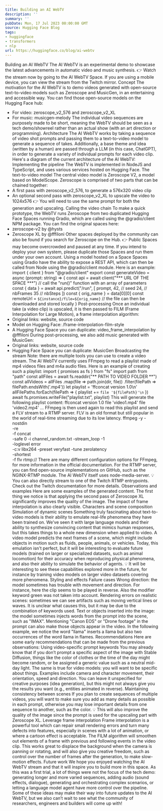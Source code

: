 ```yaml
---
title: Building an AI WebTV
description: ''
summary: ''
pubDate: Mon, 17 Jul 2023 00:00:00 GMT
source: Hugging Face Blog
tags:
- huggingface
- transformers
- nlp
url: https://huggingface.co/blog/ai-webtv
---
```


Building an AI WebTV
The AI WebTV is an experimental demo to showcase the latest advancements in automatic video and music synthesis.
👉 Watch the stream now by going to the AI WebTV Space.
If you are using a mobile device, you can view the stream from the Twitch mirror.
Concept
The motivation for the AI WebTV is to demo videos generated with open-source text-to-video models such as Zeroscope and MusicGen, in an entertaining and accessible way.
You can find those open-source models on the Hugging Face hub:
- For video: zeroscope_v2_576 and zeroscope_v2_XL
- For music: musicgen-melody
The individual video sequences are purposely made to be short, meaning the WebTV should be seen as a tech demo/showreel rather than an actual show (with an art direction or programming).
Architecture
The AI WebTV works by taking a sequence of video shot prompts and passing them to a text-to-video model to generate a sequence of takes.
Additionally, a base theme and idea (written by a human) are passed through a LLM (in this case, ChatGPT), in order to generate a variety of individual prompts for each video clip.
Here's a diagram of the current architecture of the AI WebTV:
Implementing the pipeline
The WebTV is implemented in NodeJS and TypeScript, and uses various services hosted on Hugging Face.
The text-to-video model
The central video model is Zeroscope V2, a model based on ModelScope.
Zeroscope is comprised of two parts that can be chained together:
- A first pass with zeroscope_v2_576, to generate a 576x320 video clip
- An optional second pass with zeroscope_v2_XL to upscale the video to 1024x576
👉 You will need to use the same prompt for both the generation and upscaling.
Calling the video chain
To make a quick prototype, the WebTV runs Zeroscope from two duplicated Hugging Face Spaces running Gradio, which are called using the @gradio/client NPM package. You can find the original spaces here:
- zeroscope-v2 by @hysts
- Zeroscope XL by @fffiloni
Other spaces deployed by the community can also be found if you search for Zeroscope on the Hub.
👉 Public Spaces may become overcrowded and paused at any time. If you intend to deploy your own system, please duplicate those Spaces and run them under your own account.
Using a model hosted on a Space
Spaces using Gradio have the ability to expose a REST API, which can then be called from Node using the @gradio/client module.
Here is an example:
import { client } from "@gradio/client"
export const generateVideo = async (prompt: string) => {
const api = await client("*** URL OF THE SPACE ***")
// call the "run()" function with an array of parameters
const { data } = await api.predict("/run", [
prompt,
42, // seed
24, // nbFrames
35 // nbSteps
])
const { orig_name } = data[0][0]
const remoteUrl = `${instance}/file=${orig_name}`
// the file can then be downloaded and stored locally
}
Post-processing
Once an individual take (a video clip) is upscaled, it is then passed to FILM (Frame Interpolation for Large Motion), a frame interpolation algorithm:
- Original links: website, source code
- Model on Hugging Face: /frame-interpolation-film-style
- A Hugging Face Space you can duplicate: video_frame_interpolation by @fffiloni
During post-processing, we also add music generated with MusicGen:
- Original links: website, source code
- Hugging Face Space you can duplicate: MusicGen
Broadcasting the stream
Note: there are multiple tools you can use to create a video stream. The AI WebTV currently uses FFmpeg to read a playlist made of mp4 videos files and m4a audio files.
Here is an example of creating such a playlist:
import { promises as fs } from "fs"
import path from "path"
const allFiles = await fs.readdir("** PATH TO VIDEO FOLDER **")
const allVideos = allFiles
.map(file => path.join(dir, file))
.filter(filePath => filePath.endsWith('.mp4'))
let playlist = 'ffconcat version 1.0\n'
allFilePaths.forEach(filePath => {
playlist += `file '${filePath}'\n`
})
await fs.promises.writeFile("playlist.txt", playlist)
This will generate the following playlist content:
ffconcat version 1.0
file 'video1.mp4'
file 'video2.mp4'
...
FFmpeg is then used again to read this playlist and send a FLV stream to a RTMP server. FLV is an old format but still popular in the world of real-time streaming due to its low latency.
ffmpeg -y -nostdin \
-re \
-f concat \
-safe 0 -i channel_random.txt -stream_loop -1 \
-loglevel error \
-c:v libx264 -preset veryfast -tune zerolatency \
-shortest \
-f flv rtmp://<SERVER>
There are many different configuration options for FFmpeg, for more information in the official documentation.
For the RTMP server, you can find open-source implementations on GitHub, such as the NGINX-RTMP module.
The AI WebTV itself uses node-media-server.
💡 You can also directly stream to one of the Twitch RTMP entrypoints. Check out the Twitch documentation for more details.
Observations and examples
Here are some examples of the generated content.
The first thing we notice is that applying the second pass of Zeroscope XL significantly improves the quality of the image. The impact of frame interpolation is also clearly visible.
Characters and scene composition
Simulation of dynamic scenes
Something truly fascinating about text-to-video models is their ability to emulate real-life phenomena they have been trained on.
We've seen it with large language models and their ability to synthesize convincing content that mimics human responses, but this takes things to a whole new dimension when applied to video.
A video model predicts the next frames of a scene, which might include objects in motion such as fluids, people, animals, or vehicles. Today, this emulation isn't perfect, but it will be interesting to evaluate future models (trained on larger or specialized datasets, such as animal locomotion) for their accuracy when reproducing physical phenomena, and also their ability to simulate the behavior of agents.
💡 It will be interesting to see these capabilities explored more in the future, for instance by training video models on larger video datasets covering more phenomena.
Styling and effects
Failure cases
Wrong direction: the model sometimes has trouble with movement and direction. For instance, here the clip seems to be played in reverse. Also the modifier keyword green was not taken into account.
Rendering errors on realistic scenes: sometimes we can see artifacts such as moving vertical lines or waves. It is unclear what causes this, but it may be due to the combination of keywords used.
Text or objects inserted into the image: the model sometimes injects words from the prompt into the scene, such as "IMAX". Mentioning "Canon EOS" or "Drone footage" in the prompt can also make those objects appear in the video.
In the following example, we notice the word "llama" inserts a llama but also two occurrences of the word llama in flames.
Recommendations
Here are some early recommendations that can be made from the previous observations:
Using video-specific prompt keywords
You may already know that if you don’t prompt a specific aspect of the image with Stable Diffusion, things like the color of clothes or the time of the day might become random, or be assigned a generic value such as a neutral mid-day light.
The same is true for video models: you will want to be specific about things. Examples include camera and character movement, their orientation, speed and direction. You can leave it unspecified for creative purposes (idea generation), but this might not always give you the results you want (e.g., entities animated in reverse).
Maintaining consistency between scenes
If you plan to create sequences of multiple videos, you will want to make sure you add as many details as possible in each prompt, otherwise you may lose important details from one sequence to another, such as the color.
💡 This will also improve the quality of the image since the prompt is used for the upscaling part with Zeroscope XL.
Leverage frame interpolation
Frame interpolation is a powerful tool which can repair small rendering errors and turn many defects into features, especially in scenes with a lot of animation, or where a cartoon effect is acceptable. The FILM algorithm will smoothen out elements of a frame with previous and following events in the video clip.
This works great to displace the background when the camera is panning or rotating, and will also give you creative freedom, such as control over the number of frames after the generation, to make slow-motion effects.
Future work
We hope you enjoyed watching the AI WebTV stream and that it will inspire you to build more in this space.
As this was a first trial, a lot of things were not the focus of the tech demo: generating longer and more varied sequences, adding audio (sound effects, dialogue), generating and orchestrating complex scenarios, or letting a language model agent have more control over the pipeline.
Some of these ideas may make their way into future updates to the AI WebTV, but we also can’t wait to see what the community of researchers, engineers and builders will come up with!